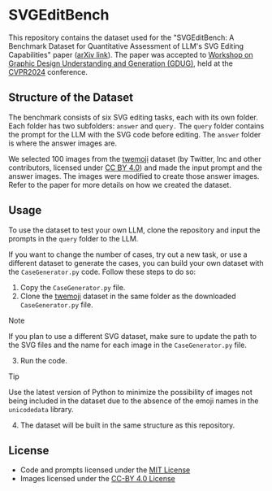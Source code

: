 # SVGEditBench
This repository contains the dataset used for the "SVGEditBench: A Benchmark Dataset for Quantitative Assessment of LLM's SVG Editing Capabilities" paper ([arXiv link](http://arxiv.org/abs/2404.13710)). The paper was accepted to [Workshop on Graphic Design Understanding and Generation (GDUG)](https://sites.google.com/view/gdug-workshop), held at the [CVPR2024](https://cvpr.thecvf.com/Conferences/2024) conference.

## Structure of the Dataset
The benchmark consists of six SVG editing tasks, each with its own folder. Each folder has two subfolders: `answer` and `query.` The `query` folder contains the prompt for the LLM with the SVG code before editing. The `answer` folder is where the answer images are.

We selected 100 images from the [twemoji](https://github.com/twitter/twemoji) dataset (by Twitter, Inc and other contributors, licensed under [CC BY 4.0](https://creativecommons.org/licenses/by/4.0/)) and made the input prompt and the answer images. The images were modified to create those answer images. Refer to the paper for more details on how we created the dataset.

## Usage
To use the dataset to test your own LLM, clone the repository and input the prompts in the `query` folder to the LLM.

If you want to change the number of cases, try out a new task, or use a different dataset to generate the cases, you can build your own dataset with the `CaseGenerator.py` code. Follow these steps to do so:

1. Copy the `CaseGenerator.py` file.
2. Clone the [twemoji](https://github.com/twitter/twemoji) dataset in the same folder as the downloaded `CaseGenerator.py` file.
> [!NOTE]
> If you plan to use a different SVG dataset, make sure to update the path to the SVG files and the name for each image in the `CaseGenerator.py` file.
3. Run the code.
> [!Tip]
> Use the latest version of Python to minimize the possibility of images not being included in the dataset due to the absence of the emoji names in the `unicodedata` library.
4. The dataset will be built in the same structure as this repository.

## License
- Code and prompts licensed under the [MIT License](https://opensource.org/license/mit)
- Images licensed under the [CC-BY 4.0 License](https://creativecommons.org/licenses/by/4.0/)
